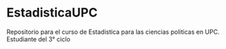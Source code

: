 # EstadisticaUPC
Repositorio para el curso de Estadistica para las ciencias politicas en UPC. 
Estudiante del 3° ciclo
